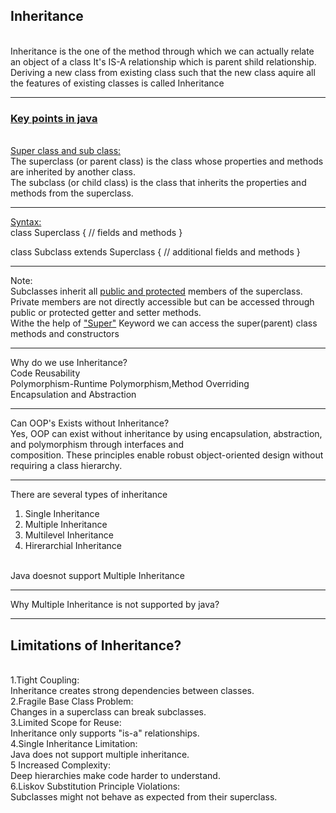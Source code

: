 <h2>⁡⁣⁣⁢Inheritance⁡</h2>
<br>
Inheritance is the one of the method through which we can actually relate an object of a class
It's IS-A relationship which is parent shild relationship.
<br>
Deriving a new class from existing class such that the new class aquire all the features of existing classes is called Inheritance
<br>
<hr>
<h3><u>Key points in java</u>⁡</h3><br>
<u>⁡⁣⁣⁢Super class and sub class:⁡</u><br>
The superclass (or parent class) is the class whose properties and methods are inherited by another class.<br>
The subclass (or child class) is the class that inherits the properties and methods from the superclass.<br>
<hr>
<u>Syntax:</u><br>
⁡⁣⁢⁣class Superclass {
    // fields and methods
}

class Subclass extends Superclass {
    // additional fields and methods
}⁡
<hr>
⁡⁣⁣⁢Note:⁡<br>
Subclasses inherit all <u>⁡⁣⁢⁣public and protected</u>⁡ members of the superclass. Private members are not directly accessible but can be accessed through public or protected getter and setter methods.<br>
Withe the help of <u>⁡⁣⁢⁣"Super"</u>⁡ Keyword we can access the super(parent) class methods and constructors<br>

<hr>
Why do we use Inheritance?<br>
Code Reusability<br>
Polymorphism-Runtime Polymorphism,Method Overriding<br>
Encapsulation and Abstraction<br>
<hr>
Can OOP's Exists without Inheritance?<br>
Yes, OOP can exist without inheritance by using encapsulation, abstraction, and polymorphism through interfaces and<br>composition. These principles enable robust object-oriented design without requiring a class hierarchy.<br>
<hr>
There are several types of inheritance
<ol>
<li>Single Inheritance</li>
<li>Multiple Inheritance</li>
<li>Multilevel Inheritance</li>
<li>Hirerarchial Inheritance</li>
</ol><br>
Java doesnot support Multiple Inheritance<br>
<hr>
Why Multiple Inheritance is not supported by java?

<hr>
<h2>⁡⁣⁢⁣Limitations of Inheritance?⁡</h2><br>
1.Tight Coupling:<br> Inheritance creates strong dependencies between classes.<br>
2.Fragile Base Class Problem:<br> Changes in a superclass can break subclasses.<br>
3.Limited Scope for Reuse:<br> Inheritance only supports "is-a" relationships.<br>
4.Single Inheritance Limitation:<br> Java does not support multiple inheritance.<br>
5 Increased Complexity:<br> Deep hierarchies make code harder to understand.<br>
6.Liskov Substitution Principle Violations:<br> Subclasses might not behave as expected from their superclass.<br>

